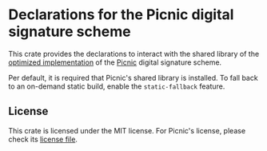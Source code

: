 # Declarations for the Picnic digital signature scheme

This crate provides the declarations to interact with the shared library of the [optimized implementation](https://github.com/IAIK/Picnic) of the [Picnic](https://microsoft.github.io/Picnic/) digital signature scheme.

Per default, it is required that Picnic's shared library is installed. To fall back to an on-demand static build, enable the `static-fallback` feature.

## License

This crate is licensed under the MIT license. For Picnic's license, please check its [license file](https://github.com/IAIK/Picnic/blob/master/LICENSE).
